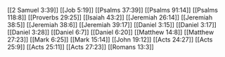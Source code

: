 [[2 Samuel 3:39]]
[[Job 5:19]]
[[Psalms 37:39]]
[[Psalms 91:14]]
[[Psalms 118:8]]
[[Proverbs 29:25]]
[[Isaiah 43:2]]
[[Jeremiah 26:14]]
[[Jeremiah 38:5]]
[[Jeremiah 38:6]]
[[Jeremiah 39:17]]
[[Daniel 3:15]]
[[Daniel 3:17]]
[[Daniel 3:28]]
[[Daniel 6:7]]
[[Daniel 6:20]]
[[Matthew 14:8]]
[[Matthew 27:23]]
[[Mark 6:25]]
[[Mark 15:14]]
[[John 19:12]]
[[Acts 24:27]]
[[Acts 25:9]]
[[Acts 25:11]]
[[Acts 27:23]]
[[Romans 13:3]]
